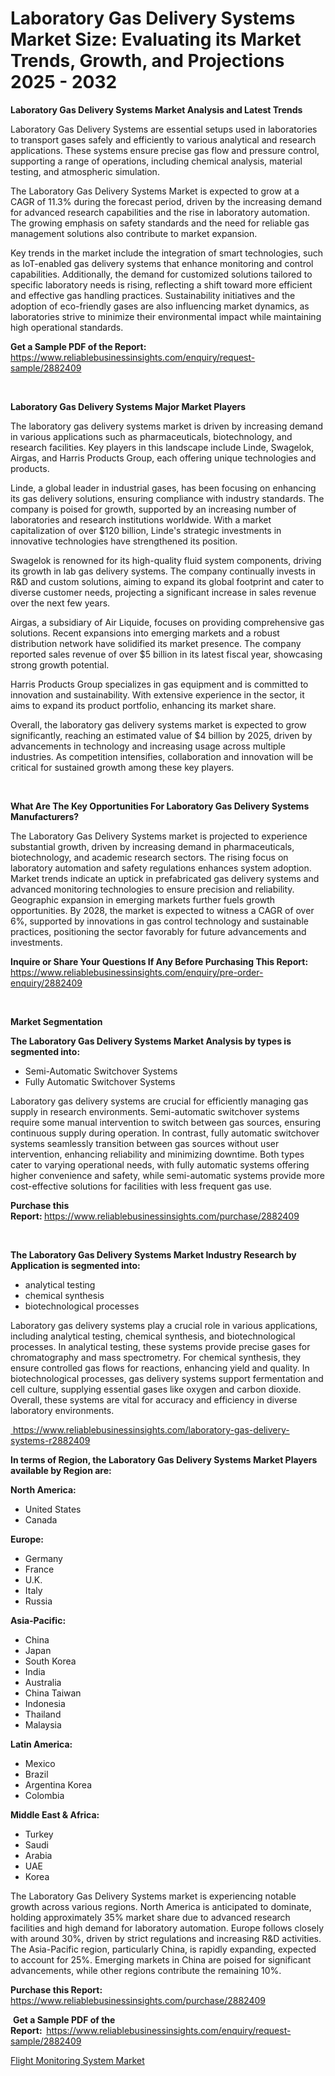 <p><h1>Laboratory Gas Delivery Systems Market Size: Evaluating its Market Trends, Growth, and Projections 2025 - 2032</h1></p><p><strong>Laboratory Gas Delivery Systems Market Analysis and Latest Trends</strong></p>
<p><p>Laboratory Gas Delivery Systems are essential setups used in laboratories to transport gases safely and efficiently to various analytical and research applications. These systems ensure precise gas flow and pressure control, supporting a range of operations, including chemical analysis, material testing, and atmospheric simulation.</p><p>The Laboratory Gas Delivery Systems Market is expected to grow at a CAGR of 11.3% during the forecast period, driven by the increasing demand for advanced research capabilities and the rise in laboratory automation. The growing emphasis on safety standards and the need for reliable gas management solutions also contribute to market expansion. </p><p>Key trends in the market include the integration of smart technologies, such as IoT-enabled gas delivery systems that enhance monitoring and control capabilities. Additionally, the demand for customized solutions tailored to specific laboratory needs is rising, reflecting a shift toward more efficient and effective gas handling practices. Sustainability initiatives and the adoption of eco-friendly gases are also influencing market dynamics, as laboratories strive to minimize their environmental impact while maintaining high operational standards.</p></p>
<p><strong>Get a Sample PDF of the Report:&nbsp;</strong> <a href="https://www.reliablebusinessinsights.com/enquiry/request-sample/2882409?utm_campaign=2208&utm_medium=2&utm_source=Github&utm_content=ia&utm_term=13032025&utm_id=laboratory-gas-delivery-systems">https://www.reliablebusinessinsights.com/enquiry/request-sample/2882409</a></p>
<p>&nbsp;</p>
<p><strong>Laboratory Gas Delivery Systems Major Market Players</strong></p>
<p><p>The laboratory gas delivery systems market is driven by increasing demand in various applications such as pharmaceuticals, biotechnology, and research facilities. Key players in this landscape include Linde, Swagelok, Airgas, and Harris Products Group, each offering unique technologies and products.</p><p>Linde, a global leader in industrial gases, has been focusing on enhancing its gas delivery solutions, ensuring compliance with industry standards. The company is poised for growth, supported by an increasing number of laboratories and research institutions worldwide. With a market capitalization of over $120 billion, Linde's strategic investments in innovative technologies have strengthened its position.</p><p>Swagelok is renowned for its high-quality fluid system components, driving its growth in lab gas delivery systems. The company continually invests in R&D and custom solutions, aiming to expand its global footprint and cater to diverse customer needs, projecting a significant increase in sales revenue over the next few years.</p><p>Airgas, a subsidiary of Air Liquide, focuses on providing comprehensive gas solutions. Recent expansions into emerging markets and a robust distribution network have solidified its market presence. The company reported sales revenue of over $5 billion in its latest fiscal year, showcasing strong growth potential.</p><p>Harris Products Group specializes in gas equipment and is committed to innovation and sustainability. With extensive experience in the sector, it aims to expand its product portfolio, enhancing its market share.</p><p>Overall, the laboratory gas delivery systems market is expected to grow significantly, reaching an estimated value of $4 billion by 2025, driven by advancements in technology and increasing usage across multiple industries. As competition intensifies, collaboration and innovation will be critical for sustained growth among these key players.</p></p>
<p>&nbsp;</p>
<p><strong>What Are The Key Opportunities For Laboratory Gas Delivery Systems Manufacturers?</strong></p>
<p><p>The Laboratory Gas Delivery Systems market is projected to experience substantial growth, driven by increasing demand in pharmaceuticals, biotechnology, and academic research sectors. The rising focus on laboratory automation and safety regulations enhances system adoption. Market trends indicate an uptick in prefabricated gas delivery systems and advanced monitoring technologies to ensure precision and reliability. Geographic expansion in emerging markets further fuels growth opportunities. By 2028, the market is expected to witness a CAGR of over 6%, supported by innovations in gas control technology and sustainable practices, positioning the sector favorably for future advancements and investments.</p></p>
<p><strong>Inquire or Share Your Questions If Any Before Purchasing This Report:</strong> <a href="https://www.reliablebusinessinsights.com/enquiry/pre-order-enquiry/2882409?utm_campaign=2208&utm_medium=2&utm_source=Github&utm_content=ia&utm_term=13032025&utm_id=laboratory-gas-delivery-systems">https://www.reliablebusinessinsights.com/enquiry/pre-order-enquiry/2882409</a></p>
<p>&nbsp;</p>
<p><strong>Market Segmentation</strong></p>
<p><strong>The Laboratory Gas Delivery Systems Market Analysis by types is segmented into:</strong></p>
<p><ul><li>Semi-Automatic Switchover Systems</li><li>Fully Automatic Switchover Systems</li></ul></p>
<p><p>Laboratory gas delivery systems are crucial for efficiently managing gas supply in research environments. Semi-automatic switchover systems require some manual intervention to switch between gas sources, ensuring continuous supply during operation. In contrast, fully automatic switchover systems seamlessly transition between gas sources without user intervention, enhancing reliability and minimizing downtime. Both types cater to varying operational needs, with fully automatic systems offering higher convenience and safety, while semi-automatic systems provide more cost-effective solutions for facilities with less frequent gas use.</p></p>
<p><strong>Purchase this Report:&nbsp;</strong><a href="https://www.reliablebusinessinsights.com/purchase/2882409?utm_campaign=2208&utm_medium=2&utm_source=Github&utm_content=ia&utm_term=13032025&utm_id=laboratory-gas-delivery-systems">https://www.reliablebusinessinsights.com/purchase/2882409</a></p>
<p>&nbsp;</p>
<p><strong>The Laboratory Gas Delivery Systems Market Industry Research by Application is segmented into:</strong></p>
<p><ul><li>analytical testing</li><li>chemical synthesis</li><li>biotechnological processes</li></ul></p>
<p><p>Laboratory gas delivery systems play a crucial role in various applications, including analytical testing, chemical synthesis, and biotechnological processes. In analytical testing, these systems provide precise gases for chromatography and mass spectrometry. For chemical synthesis, they ensure controlled gas flows for reactions, enhancing yield and quality. In biotechnological processes, gas delivery systems support fermentation and cell culture, supplying essential gases like oxygen and carbon dioxide. Overall, these systems are vital for accuracy and efficiency in diverse laboratory environments.</p></p>
<p><a href="https://www.reliablebusinessinsights.com/laboratory-gas-delivery-systems-r2882409?utm_campaign=2208&utm_medium=2&utm_source=Github&utm_content=ia&utm_term=13032025&utm_id=laboratory-gas-delivery-systems">&nbsp;https://www.reliablebusinessinsights.com/laboratory-gas-delivery-systems-r2882409</a></p>
<p><strong>In terms of Region, the Laboratory Gas Delivery Systems Market Players available by Region are:</strong></p>
<p>
    <p> <strong> North America: </strong>
        <ul>
            <li>United States</li>
            <li>Canada</li>
        </ul>
        </p> 
    <p> <strong> Europe: </strong>
        <ul>
            <li>Germany</li>
            <li>France</li>
            <li>U.K.</li>
            <li>Italy</li>
            <li>Russia</li>
        </ul>
        </p> 
    <p> <strong> Asia-Pacific: </strong>
        <ul>
            <li>China</li>
            <li>Japan</li>
            <li>South Korea</li>
            <li>India</li>
            <li>Australia</li>
            <li>China Taiwan</li>
            <li>Indonesia</li>
            <li>Thailand</li>
            <li>Malaysia</li>
        </ul>
        </p> 
    <p> <strong> Latin America: </strong>
        <ul>
            <li>Mexico</li>
            <li>Brazil</li>
            <li>Argentina Korea</li>
            <li>Colombia</li>
        </ul>
        </p> 
    <p> <strong> Middle East & Africa: </strong>
        <ul>
            <li>Turkey</li>
            <li>Saudi</li>
            <li>Arabia</li>
            <li>UAE</li>
            <li>Korea</li>
        </ul>
    </p>
    </p>
<p><p>The Laboratory Gas Delivery Systems market is experiencing notable growth across various regions. North America is anticipated to dominate, holding approximately 35% market share due to advanced research facilities and high demand for laboratory automation. Europe follows closely with around 30%, driven by strict regulations and increasing R&D activities. The Asia-Pacific region, particularly China, is rapidly expanding, expected to account for 25%. Emerging markets in China are poised for significant advancements, while other regions contribute the remaining 10%.</p></p>
<p><strong>Purchase this Report: </strong><a href="https://www.reliablebusinessinsights.com/purchase/2882409?utm_campaign=2208&utm_medium=2&utm_source=Github&utm_content=ia&utm_term=13032025&utm_id=laboratory-gas-delivery-systems">https://www.reliablebusinessinsights.com/purchase/2882409</a></p>
<p>&nbsp;<strong>Get a Sample PDF of the Report:&nbsp;&nbsp;</strong><a href="https://www.reliablebusinessinsights.com/enquiry/request-sample/2882409?utm_campaign=2208&utm_medium=2&utm_source=Github&utm_content=ia&utm_term=13032025&utm_id=laboratory-gas-delivery-systems">https://www.reliablebusinessinsights.com/enquiry/request-sample/2882409</a></p>
<p><strong></strong></p>
<p><p><a href="https://github.com/nathandecarvalho/Market-Research-Report-List-6/blob/main/flight-monitoring-system-market.md?utm_campaign=2208&utm_medium=2&utm_source=Github&utm_content=ia&utm_term=13032025&utm_id=laboratory-gas-delivery-systems">Flight Monitoring System Market</a></p></p>